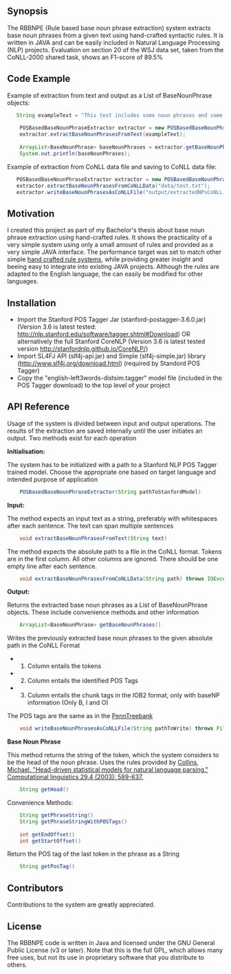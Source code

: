 ## Synopsis

The RBBNPE (Rule based base noun phrase extraction) system extracts base noun phrases from a given text using hand-crafted syntactic rules.
It is written in JAVA and can be easily included in Natural Language Processing (NLP) projects. Evaluation on section 20 of the WSJ data set, taken from the CoNLL-2000 shared task, shows an F1-score of 89.5%

## Code Example

Example of extraction from text and output as a List of BaseNounPhrase objects:

```java
   String exampleText = "This text includes some noun phrases and some other phrases. I am only interested in the phrases, which are useful to my project.";
        
    POSBasedBaseNounPhraseExtractor extractor = new POSBasedBaseNounPhraseExtractor("english-left3words-distsim.tagger");
    extractor.extractBaseNounPhrasesFromText(exampleText);
    
    ArrayList<BaseNounPhrase> baseNounPhrases = extractor.getBaseNounPhrases();
    System.out.println(baseNounPhrases);
```
Example of extraction from CoNLL data file and saving to CoNLL data file:

```java
   POSBasedBaseNounPhraseExtractor extractor = new POSBasedBaseNounPhraseExtractor("english-left3words-distsim.tagger");
   extractor.extractBaseNounPhrasesFromCoNLLData("data/test.txt");
   extractor.writeBaseNounPhrasesAsCoNLLFile("output/extractedNPsCoNLL.txt");
```

## Motivation
I created this project as part of my Bachelor's thesis about base noun phrase extraction using hand-crafted rules.
It shows the practicality of a very simple system using only a small amount of rules and provided as a very simple JAVA interface.
The performance target was set to match other simple [hand crafted rule systems](https://www.ltg.ed.ac.uk/software/lt-ttt2/), while providing greater insight and beeing easy to integrate into existing JAVA projects.
Although the rules are adapted to the English language, the can easily be modified for other languages.

## Installation

- Import the Stanford POS Tagger Jar (stanford-postagger-3.6.0.jar) (Version 3.6 is latest tested: http://nlp.stanford.edu/software/tagger.shtml#Download) OR alternatively the full Stanford CoreNLP (Version 3.6 is latest tested version http://stanfordnlp.github.io/CoreNLP/)
- Import SL4FJ API (slf4j-api.jar) and Simple (slf4j-simple.jar) library (http://www.slf4j.org/download.html) (required by Standord POS Tagger)
- Copy the "english-left3words-distsim.tagger" model file (included in the POS Tagger download) to the top level of your project 

## API Reference

Usage of the system is divided between input and output operations. The results of the extraction are saved internally until the user initiates an output. Two methods exist for each operation

**Initialisation:**

The system has to be initialized with a path to a Stanford NLP POS Tagger trained model. Choose the appropriate one based on target language and intended purpose of application
```java
    POSBasedBaseNounPhraseExtractor(String pathToStanfordModel)
```
**Input:**

The method expects an input text as a string, preferably with whitespaces after each sentence. The text can span multiple sentences
```java
    void extractBaseNounPhrasesFromText(String text)
```
The method expects the absolute path to a file in the CoNLL format.
Tokens are in the first column. All other columns are ignored. There should be one empty line after each sentence.

```java
    void extractBaseNounPhrasesFromCoNLLData(String path) throws IOException
```

**Output:**

Returns the extracted base noun phrases as a List of BaseNounPhrase objects. These include convenience methods and other information
```java
    ArrayList<BaseNounPhrase> getBaseNounPhrases()
```
Writes the previously extracted base noun phrases to the given absolute path in the CoNLL Format
- 1. Column entails the tokens
- 2. Column entails the identified POS Tags
- 3. Column entails the chunk tags in the IOB2 format, only with baseNP information (Only B, I and O)

The POS tags are the same as in the [PennTreebank](https://www.ling.upenn.edu/courses/Fall_2003/ling001/penn_treebank_pos.html)
```java
    void writeBaseNounPhrasesAsCoNLLFile(String pathToWrite) throws FileNotFoundException, UnsupportedEncodingException
```
**Base Noun Phrase**

This method returns the string of the token, which the system considers to be the head of the noun phrase. Uses the rules provided by [Collins, Michael. "Head-driven statistical models for natural language parsing." Computational linguistics 29.4 (2003): 589-637.](http://www.mitpressjournals.org/doi/pdfplus/10.1162/089120103322753356)
```java
    String getHead()
```
Convenience Methods:
```java
    String getPhraseString()
    String getPhraseStringWithPOSTags()
    
    int getEndOffset()
    int getStartOffset()
```
Return the POS tag of the last token in the phrase as a String
```java
    String getPosTag()
```
## Contributors

Contributions to the system are greatly appreciated.

## License

The RBBNPE code is written in Java and licensed under the GNU General Public License (v3 or later). Note that this is the full GPL, which allows many free uses, but not its use in proprietary software that you distribute to others.

